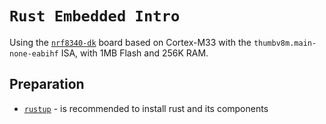 # `Rust Embedded Intro`

Using the [`nrf8340-dk`](https://www.nordicsemi.com/Products/Development-hardware/nrf5340-dk)
board based on Cortex-M33 with the `thumbv8m.main-none-eabihf` ISA, with 1MB Flash and 256K RAM.

## Preparation

- [`rustup`](https://rustup.rs/) - is recommended to install rust and its components
